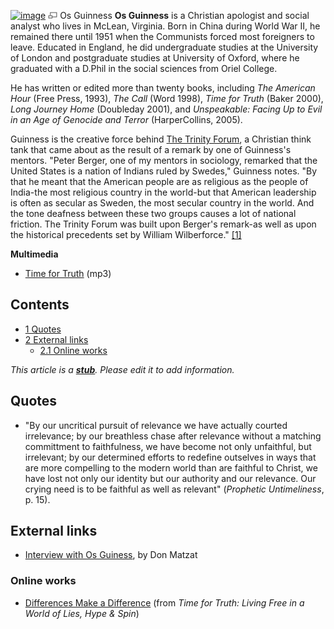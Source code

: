 [![image](images/9/92/Guinness.jpg)](http://www.theopedia.com/File:Guinness.jpg)
[![image](data:image/png;base64,iVBORw0KGgoAAAANSUhEUgAAAA8AAAALCAAAAACFLIiAAAAAAnRSTlMA/1uRIrUAAABPSURBVAjXY/j///+5vXDwjAHIr26ZAgXZe8H8a/+hoIcw/9nevdVL9+79DuPvzQYZFPUezu8BMZLXgkExnD8HAu6hqv//n+HZVjD4DuUDAKlChD3fj6aPAAAAAElFTkSuQmCC)](http://www.theopedia.com/File:Guinness.jpg "Enlarge")
Os Guinness
**Os Guinness** is a Christian apologist and social analyst who
lives in McLean, Virginia. Born in China during World War II, he
remained there until 1951 when the Communists forced most
foreigners to leave. Educated in England, he did undergraduate
studies at the University of London and postgraduate studies at
University of Oxford, where he graduated with a D.Phil in the
social sciences from Oriel College.

He has written or edited more than twenty books, including
*The American Hour* (Free Press, 1993), *The Call* (Word 1998),
*Time for Truth* (Baker 2000), *Long Journey Home* (Doubleday
2001), and
*Unspeakable: Facing Up to Evil in an Age of Genocide and Terror*
(HarperCollins, 2005).

Guinness is the creative force behind
[The Trinity Forum](http://www.ttf.org/index), a Christian think
tank that came about as the result of a remark by one of Guinness's
mentors. "Peter Berger, one of my mentors in sociology, remarked
that the United States is a nation of Indians ruled by Swedes,"
Guinness notes. "By that he meant that the American people are as
religious as the people of India-the most religious country in the
world-but that American leadership is often as secular as Sweden,
the most secular country in the world. And the tone deafness
between these two groups causes a lot of national friction. The
Trinity Forum was built upon Berger's remark-as well as upon the
historical precedents set by William Wilberforce."
[[1]](http://www.leaderu.com/marshill/mhr08/os1.html)

**Multimedia**

-   [Time for Truth](http://www.veritas.org/download/media/VT-Guinness%20UCLA.mp3)
    (mp3)

## Contents

-   [1 Quotes](#Quotes)
-   [2 External links](#External_links)
    -   [2.1 Online works](#Online_works)




*This article is a **[stub](http://www.theopedia.com/Category:Theopedia_stubs "Category:Theopedia stubs")**. Please edit it to add information.*
## Quotes

-   "By our uncritical pursuit of relevance we have actually
    courted irrelevance; by our breathless chase after relevance
    without a matching committment to faithfulness, we have become not
    only unfaithful, but irrelevant; by our determined efforts to
    redefine outselves in ways that are more compelling to the modern
    world than are faithful to Christ, we have lost not only our
    identity but our authority and our relevance. Our crying need is to
    be faithful as well as relevant" (*Prophetic Untimeliness*, p.
    15).

## External links

-   [Interview with Os Guiness](http://www.mtio.com/articles/aissar95.htm),
    by Don Matzat

### Online works

-   [Differences Make a Difference](http://www.mtio.com/articles/bissar20.htm)
    (from
    *Time for Truth: Living Free in a World of Lies, Hype & Spin*)



